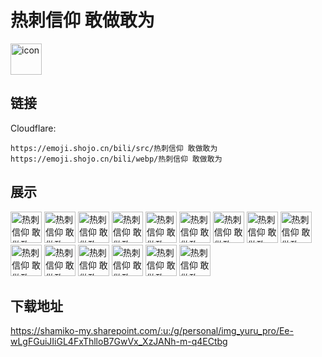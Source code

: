 # 热刺信仰 敢做敢为
<img src="https://emoji.shojo.cn/bili/src/热刺信仰 敢做敢为/icon.png" width="50" height="50" alt="icon">

## 链接
Cloudflare:
```
https://emoji.shojo.cn/bili/src/热刺信仰 敢做敢为
https://emoji.shojo.cn/bili/webp/热刺信仰 敢做敢为
```
## 展示
<img src="https://emoji.shojo.cn/bili/src/热刺信仰 敢做敢为/热刺信仰 敢做敢为-拍照.png" width="50" height="50" alt="热刺信仰 敢做敢为-拍照">
<img src="https://emoji.shojo.cn/bili/src/热刺信仰 敢做敢为/热刺信仰 敢做敢为-比心.png" width="50" height="50" alt="热刺信仰 敢做敢为-比心">
<img src="https://emoji.shojo.cn/bili/src/热刺信仰 敢做敢为/热刺信仰 敢做敢为-凯皇.png" width="50" height="50" alt="热刺信仰 敢做敢为-凯皇">
<img src="https://emoji.shojo.cn/bili/src/热刺信仰 敢做敢为/热刺信仰 敢做敢为-滑跪.png" width="50" height="50" alt="热刺信仰 敢做敢为-滑跪">
<img src="https://emoji.shojo.cn/bili/src/热刺信仰 敢做敢为/热刺信仰 敢做敢为-帽子戏法.png" width="50" height="50" alt="热刺信仰 敢做敢为-帽子戏法">
<img src="https://emoji.shojo.cn/bili/src/热刺信仰 敢做敢为/热刺信仰 敢做敢为-天意难违.png" width="50" height="50" alt="热刺信仰 敢做敢为-天意难违">
<img src="https://emoji.shojo.cn/bili/src/热刺信仰 敢做敢为/热刺信仰 敢做敢为-亲吻手腕.png" width="50" height="50" alt="热刺信仰 敢做敢为-亲吻手腕">
<img src="https://emoji.shojo.cn/bili/src/热刺信仰 敢做敢为/热刺信仰 敢做敢为-黄牌.png" width="50" height="50" alt="热刺信仰 敢做敢为-黄牌">
<img src="https://emoji.shojo.cn/bili/src/热刺信仰 敢做敢为/热刺信仰 敢做敢为-扑救.png" width="50" height="50" alt="热刺信仰 敢做敢为-扑救">
<img src="https://emoji.shojo.cn/bili/src/热刺信仰 敢做敢为/热刺信仰 敢做敢为-必胜.png" width="50" height="50" alt="热刺信仰 敢做敢为-必胜">
<img src="https://emoji.shojo.cn/bili/src/热刺信仰 敢做敢为/热刺信仰 敢做敢为-加油.png" width="50" height="50" alt="热刺信仰 敢做敢为-加油">
<img src="https://emoji.shojo.cn/bili/src/热刺信仰 敢做敢为/热刺信仰 敢做敢为-看球.png" width="50" height="50" alt="热刺信仰 敢做敢为-看球">
<img src="https://emoji.shojo.cn/bili/src/热刺信仰 敢做敢为/热刺信仰 敢做敢为-绝杀.png" width="50" height="50" alt="热刺信仰 敢做敢为-绝杀">
<img src="https://emoji.shojo.cn/bili/src/热刺信仰 敢做敢为/热刺信仰 敢做敢为-金靴.png" width="50" height="50" alt="热刺信仰 敢做敢为-金靴">
<img src="https://emoji.shojo.cn/bili/src/热刺信仰 敢做敢为/热刺信仰 敢做敢为-击掌.png" width="50" height="50" alt="热刺信仰 敢做敢为-击掌">

## 下载地址

https://shamiko-my.sharepoint.com/:u:/g/personal/img_yuru_pro/Ee-wLgFGuiJIiGL4FxThlloB7GwVx_XzJANh-m-q4ECtbg